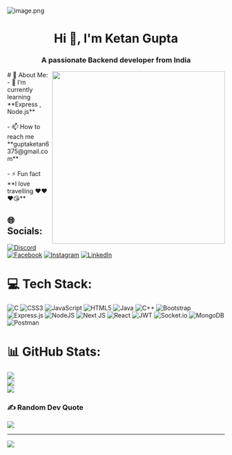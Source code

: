 ![image.png](https://i.postimg.cc/TYxFktDM/image.png)
<h1 align="center">Hi 👋, I'm Ketan Gupta</h1>
<h3 align="center">A passionate Backend developer from India</h3>
<img align="right" width="400"  src="https://media.tenor.com/A3qaVncurssAAAAd/kroppa-g%C4%B1f.gif" alt="">
# 💫 About Me:
<br>- 🌱 I’m currently learning **Express , Node.js**<br><br>- 📫 How to reach me **guptaketan6375@gmail.com**<br><br>- ⚡ Fun fact **I love travelling ❤️❤️❤️😘**<br>


## 🌐 Socials:
[![Discord](https://img.shields.io/badge/Discord-%237289DA.svg?logo=discord&logoColor=white)](https://discord.gg/ketan#3317) [![Facebook](https://img.shields.io/badge/Facebook-%231877F2.svg?logo=Facebook&logoColor=white)](https://www.facebook.com/profile.php?id=100008484344094) [![Instagram](https://img.shields.io/badge/Instagram-%23E4405F.svg?logo=Instagram&logoColor=white)](https://instagram.com/j_o_h_n_dadarya) [![LinkedIn](https://img.shields.io/badge/LinkedIn-%230077B5.svg?logo=linkedin&logoColor=white)](https://linkedin.com/in/ketan-gupta-164935231) 

# 💻 Tech Stack:
![C](https://img.shields.io/badge/c-%2300599C.svg?style=for-the-badge&logo=c&logoColor=white) ![CSS3](https://img.shields.io/badge/css3-%231572B6.svg?style=for-the-badge&logo=css3&logoColor=white) ![JavaScript](https://img.shields.io/badge/javascript-%23323330.svg?style=for-the-badge&logo=javascript&logoColor=%23F7DF1E) ![HTML5](https://img.shields.io/badge/html5-%23E34F26.svg?style=for-the-badge&logo=html5&logoColor=white) ![Java](https://img.shields.io/badge/java-%23ED8B00.svg?style=for-the-badge&logo=java&logoColor=white) ![C++](https://img.shields.io/badge/c++-%2300599C.svg?style=for-the-badge&logo=c%2B%2B&logoColor=white) ![Bootstrap](https://img.shields.io/badge/bootstrap-%23563D7C.svg?style=for-the-badge&logo=bootstrap&logoColor=white) ![Express.js](https://img.shields.io/badge/express.js-%23404d59.svg?style=for-the-badge&logo=express&logoColor=%2361DAFB) ![NodeJS](https://img.shields.io/badge/node.js-6DA55F?style=for-the-badge&logo=node.js&logoColor=white) ![Next JS](https://img.shields.io/badge/Next-black?style=for-the-badge&logo=next.js&logoColor=white) ![React](https://img.shields.io/badge/react-%2320232a.svg?style=for-the-badge&logo=react&logoColor=%2361DAFB) ![JWT](https://img.shields.io/badge/JWT-black?style=for-the-badge&logo=JSON%20web%20tokens) ![Socket.io](https://img.shields.io/badge/Socket.io-black?style=for-the-badge&logo=socket.io&badgeColor=010101) ![MongoDB](https://img.shields.io/badge/MongoDB-%234ea94b.svg?style=for-the-badge&logo=mongodb&logoColor=white) ![Postman](https://img.shields.io/badge/Postman-FF6C37?style=for-the-badge&logo=postman&logoColor=white)
# 📊 GitHub Stats:
![](https://github-readme-stats.vercel.app/api?username=Ketan835985&theme=dark&hide_border=false&include_all_commits=false&count_private=false)<br/>
![](https://github-readme-streak-stats.herokuapp.com/?user=Ketan835985&theme=dark&hide_border=false)<br/>
![](https://github-readme-stats.vercel.app/api/top-langs/?username=Ketan835985&theme=dark&hide_border=false&include_all_commits=false&count_private=false&layout=compact)

### ✍️ Random Dev Quote
![](https://quotes-github-readme.vercel.app/api?type=horizontal&theme=radical)

---
[![](https://visitcount.itsvg.in/api?id=Ketan835985&icon=0&color=12)](https://visitcount.itsvg.in)

<!-- Proudly created with GPRM ( https://gprm.itsvg.in ) -->
